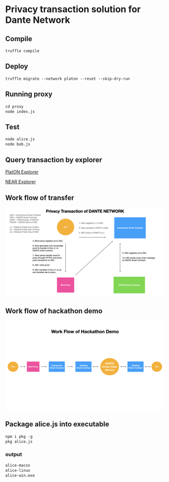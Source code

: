 # Privacy transaction solution for Dante Network


## Compile
```
truffle compile
```

## Deploy
```
truffle migrate --network platon --reset --skip-dry-run
```

## Running proxy
```
cd proxy
node index.js
```

## Test
```
node alice.js
node bob.js
```

## Query transaction by explorer

[PlatON Explorer](https://devnetscan.platon.network/contract-detail?address=0xec1bca6cb9025fc45ff66a876fedbd5d26fa0b90)

[NEAR Explorer](https://explorer.testnet.near.org/accounts/9f9350eb575cae7aac7f85a8c62b08d94dcac70a84e3c765464ff87c669fa4e5)


## Work flow of transfer

![transfer-work-flow](./docs/transfer.001.jpeg)

## Work flow of hackathon demo

![hackathon-work-flow](./docs/transfer.002.jpeg)

## Package alice.js into executable
```
npm i pkg -g
pkg alice.js
```

### output
```
alice-macos
alice-linux
alice-win.exe
```
